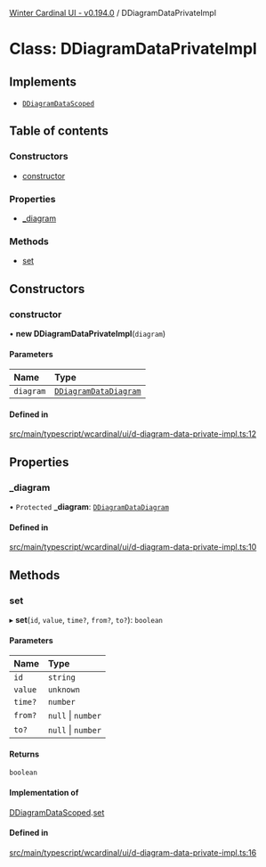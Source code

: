 [Winter Cardinal UI - v0.194.0](../index.md) / DDiagramDataPrivateImpl

# Class: DDiagramDataPrivateImpl

## Implements

- [`DDiagramDataScoped`](../interfaces/DDiagramDataScoped.md)

## Table of contents

### Constructors

- [constructor](DDiagramDataPrivateImpl.md#constructor)

### Properties

- [\_diagram](DDiagramDataPrivateImpl.md#_diagram)

### Methods

- [set](DDiagramDataPrivateImpl.md#set)

## Constructors

### constructor

• **new DDiagramDataPrivateImpl**(`diagram`)

#### Parameters

| Name | Type |
| :------ | :------ |
| `diagram` | [`DDiagramDataDiagram`](../interfaces/DDiagramDataDiagram.md) |

#### Defined in

[src/main/typescript/wcardinal/ui/d-diagram-data-private-impl.ts:12](https://github.com/winter-cardinal/winter-cardinal-ui/blob/v0.194.0/src/main/typescript/wcardinal/ui/d-diagram-data-private-impl.ts#L12)

## Properties

### \_diagram

• `Protected` **\_diagram**: [`DDiagramDataDiagram`](../interfaces/DDiagramDataDiagram.md)

#### Defined in

[src/main/typescript/wcardinal/ui/d-diagram-data-private-impl.ts:10](https://github.com/winter-cardinal/winter-cardinal-ui/blob/v0.194.0/src/main/typescript/wcardinal/ui/d-diagram-data-private-impl.ts#L10)

## Methods

### set

▸ **set**(`id`, `value`, `time?`, `from?`, `to?`): `boolean`

#### Parameters

| Name | Type |
| :------ | :------ |
| `id` | `string` |
| `value` | `unknown` |
| `time?` | `number` |
| `from?` | ``null`` \| `number` |
| `to?` | ``null`` \| `number` |

#### Returns

`boolean`

#### Implementation of

[DDiagramDataScoped](../interfaces/DDiagramDataScoped.md).[set](../interfaces/DDiagramDataScoped.md#set)

#### Defined in

[src/main/typescript/wcardinal/ui/d-diagram-data-private-impl.ts:16](https://github.com/winter-cardinal/winter-cardinal-ui/blob/v0.194.0/src/main/typescript/wcardinal/ui/d-diagram-data-private-impl.ts#L16)
